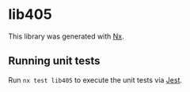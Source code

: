 # lib405

This library was generated with [Nx](https://nx.dev).


## Running unit tests

Run `nx test lib405` to execute the unit tests via [Jest](https://jestjs.io).


